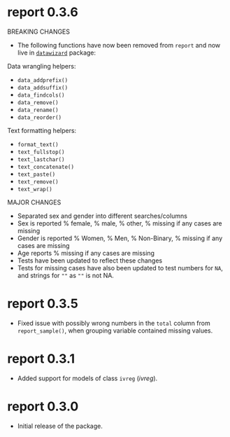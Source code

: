 # report 0.3.6

BREAKING CHANGES

* The following functions have now been removed from `report` and now live in [`datawizard`](https://easystats.github.io/datawizard/reference/index.html) package: 

Data wrangling helpers:

- `data_addprefix()`
- `data_addsuffix()`
- `data_findcols()`
- `data_remove()`
- `data_rename()`
- `data_reorder()`

Text formatting helpers:

- `format_text()` 
- `text_fullstop()`
- `text_lastchar()` 
- `text_concatenate()`
- `text_paste()`
- `text_remove()` 
- `text_wrap()`

MAJOR CHANGES

* Separated sex and gender into different searches/columns
* Sex is reported % female, % male, % other, % missing if any cases are missing
* Gender is reported % Women, % Men, % Non-Binary, % missing if any cases are missing
* Age reports % missing if any cases are missing
* Tests have been updated to reflect these changes
* Tests for missing cases have also been updated to test numbers for `NA`, and strings for `""` as `""` is not NA.


# report 0.3.5

* Fixed issue with possibly wrong numbers in the `total` column from 
  `report_sample()`, when grouping variable contained missing values.

# report 0.3.1

* Added support for models of class `ivreg` (*ivreg*).

# report 0.3.0

* Initial release of the package.
